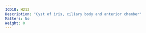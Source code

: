 ```yaml
---
ICD10: H213
Description: "Cyst of iris, ciliary body and anterior chamber"
Matters: No
Weight: 0
---
```

